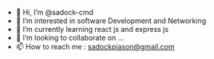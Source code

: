 - 👋 Hi, I’m @sadock-cmd
- 👀 I’m interested in software Development and Networking
- 🌱 I’m currently learning react js and express js
- 💞️ I’m looking to collaborate on ...
- 📫 How to reach me : sadockpiason@gmail.com

<!---
sadock-cmd/sadock-cmd is a ✨ special ✨ repository because its `README.md` (this file) appears on your GitHub profile.
You can click the Preview link to take a look at your changes.
--->
